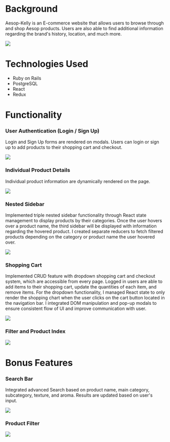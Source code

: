 # Background

Aesop-Kelly is an E-commerce website that allows users to browse through and shop Aesop products. Users are also able to find additional information regarding the brand's history, location, and much more. 

![](https://github.com/kellyk525/Aesop/blob/master/app/assets/images/gif-four.gif)

# Technologies Used
* Ruby on Rails
* PostgreSQL
* React
* Redux

# Functionality

### User Authentication (Login / Sign Up)

Login and Sign Up forms are rendered on modals. Users can login or sign up to add products to their shopping cart and checkout.

![](https://github.com/kellyk525/Aesop/blob/master/app/assets/images/gif-seven.gif)

### Individual Product Details

Individual product information are dynamically rendered on the page.  

![](https://github.com/kellyk525/Aesop/blob/master/app/assets/images/gif-six.gif)

### Nested Sidebar

Implemented triple nested sidebar functionality through React state management to display products by their categories. Once the user hovers over a product name, the third sidebar will be displayed with information regarding the hovered product. I created separate reducers to fetch filtered products depending on the category or product name the user hovered over.

![](https://github.com/kellyk525/Aesop/blob/master/app/assets/images/gif-three.gif)

### Shopping Cart

Implemented CRUD feature with dropdown shopping cart and checkout system, which are accessible from every page. Logged in users are able to add items to their shopping cart, update the quantities of each item, and remove items. For the dropdown functionality, I managed React state to only render the shopping chart when the user clicks on the cart button located in the navigation bar. I integrated DOM manipulation and pop-up modals to ensure consistent flow of UI and improve communication with user.

![](https://github.com/kellyk525/Aesop/blob/master/app/assets/images/gif-two-new.gif)

### Filter and Product Index

![](https://github.com/kellyk525/Aesop/blob/master/app/assets/images/filter.gif)

# Bonus Features

### Search Bar

Integrated advanced Search based on product name, main category, subcategory, texture, and aroma. Results are updated based on user's input.

![](https://github.com/kellyk525/Aesop/blob/master/app/assets/images/gif-five.gif)


### Product Filter

![](https://github.com/kellyk525/Aesop/blob/master/app/assets/images/filter.gif)



